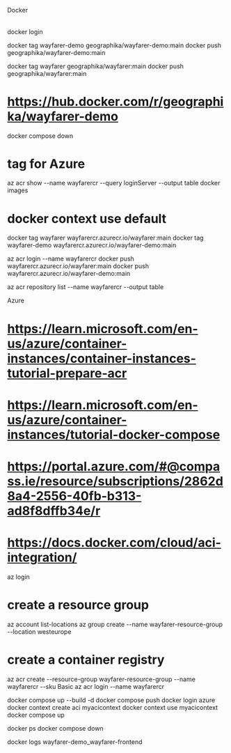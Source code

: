 
Docker
######

docker login

docker tag wayfarer-demo geographika/wayfarer-demo:main
docker push geographika/wayfarer-demo:main

docker tag wayfarer geographika/wayfarer:main
docker push geographika/wayfarer:main

# https://hub.docker.com/r/geographika/wayfarer-demo

docker compose down

# tag for Azure

az acr show --name wayfarercr --query loginServer --output table
docker images
# docker context use default

docker tag wayfarer wayfarercr.azurecr.io/wayfarer:main
docker tag wayfarer-demo wayfarercr.azurecr.io/wayfarer-demo:main

az acr login --name wayfarercr
docker push wayfarercr.azurecr.io/wayfarer:main
docker push wayfarercr.azurecr.io/wayfarer-demo:main

az acr repository list --name wayfarercr --output table

Azure
#####

# https://learn.microsoft.com/en-us/azure/container-instances/container-instances-tutorial-prepare-acr
# https://learn.microsoft.com/en-us/azure/container-instances/tutorial-docker-compose
# https://portal.azure.com/#@compass.ie/resource/subscriptions/2862d8a4-2556-40fb-b313-ad8f8dffb34e/r
# https://docs.docker.com/cloud/aci-integration/

az login

# create a resource group
az account list-locations
az group create --name wayfarer-resource-group --location westeurope

# create a container registry
az acr create --resource-group wayfarer-resource-group --name wayfarercr --sku Basic
az acr login --name wayfarercr


docker compose up --build -d
docker compose push
docker login azure
docker context create aci myacicontext
docker context use myacicontext
docker compose up

docker ps
docker compose down


docker logs wayfarer-demo_wayfarer-frontend

